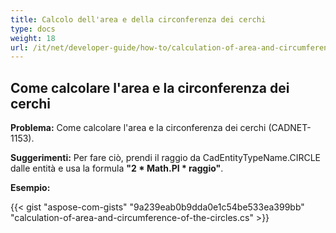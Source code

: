 ```yaml
---
title: Calcolo dell'area e della circonferenza dei cerchi
type: docs
weight: 18
url: /it/net/developer-guide/how-to/calculation-of-area-and-circumference-of-the-circles/
---
```


## **Come calcolare l'area e la circonferenza dei cerchi**

**Problema:** Come calcolare l'area e la circonferenza dei cerchi (CADNET-1153).

**Suggerimenti:** Per fare ciò, prendi il raggio da CadEntityTypeName.CIRCLE dalle entità e usa la formula **"2 * Math.PI * raggio"**.

**Esempio:**

{{< gist "aspose-com-gists" "9a239eab0b9dda0e1c54be533ea399bb" "calculation-of-area-and-circumference-of-the-circles.cs" >}}
